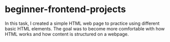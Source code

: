 # beginner-frontend-projects
In this task, I created a simple HTML web page to practice using different basic HTML elements. The goal was to become more comfortable with how HTML works and how content is structured on a webpage.
